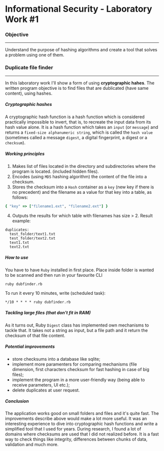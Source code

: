 # Informational Security - Laboratory Work #1

### Objective 
-----
Understand the purpose of hashing algorithms and create a tool that solves a problem using one of them.

### Duplicate file finder
-----
In this laboratory  work I'll show a form of using **cryptographic hahes**. The written program objective is to find files that are dublicated (have same content), using hashes.
##### Cryptographic hashes
A cryptographic hash function is a hash function which is considered practically impossible to invert, that is, to recreate the input data from its hash value alone. It is a hash function which takes an `input` (or `message`) and returns a `fixed-size alphanumeric string`, which is called the `hash value` (sometimes called a message `digest`, a digital fingerprint, a digest or a `checksum`).

##### Working principles
1. Makes list of files located in the directory and subdirectories where the program is located. (included hidden files).
2. Encodes (using `MD5` hashing algorithm) the content of the file into a checksum.
3. Stores the checksum into a `Hash` container as a `key` (new key if there is no precedent) and the filename as a value for that key into a table, as follows:

```ruby
{ "key" => ["filename1.ext", "filename2.ext"] } 
```
4. Outputs the results for which table with filenames has size  > 2. Result example:

```
duplicates:
  test_folder/text1.txt
  test_folder/text2.txt
  text1.txt
  text2.txt
 ```

##### How to use
You have to have `Ruby` installed in first place.
Place inside folder is wanted to be scanned and then run in your favourite CLI 
```
ruby dubfinder.rb
```

To run it every 10 minutes, write (scheduled task): 
```
*/10 * * * * ruby dubfinder.rb
```

##### Tackling large files (that don't fit in RAM)
As it turns out, Ruby `Digest` class has implemented own mechanisms to tackle that. It takes not a string as input, but a file path and it return the checksum of that file content.

##### Potential improvements
  * store checksums into a database like sqlite;
  * implement more paramenters for comparing mechanisms (file dimension, first characters checksum for fast hashing in case of big files);
  * implement the program in a more user-friendly way (being able to receive parameters, UI etc.);
  * delete duplicates at user request.
 
##### Conclusion 

The application works good on small folders and files and it's quite fast. The improvements describe above would make a lot more useful. It was an interesting experience to dive into cryptographic hash functions and write a simplified tool that I used for years. During research, I found a lot of domains where checksums are used that I did not realized before. It is a fast way to check things like integrity, differences between chunks of data, validation and much more.